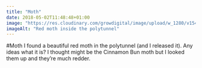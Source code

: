 ```yaml
---
title: "Moth"
date: 2018-05-02T11:48:48+01:00
image: "https://res.cloudinary.com/growdigital/image/upload/w_1280/v1544126586/moth-41116746304.jpg"
imageAlt: "Red moth inside the polytunnel"
---
```


\#Moth I found a beautiful red moth in the polytunnel (and I released it). Any ideas what it is? I thought might be the Cinnamon Bun moth but I looked them up and they’re much redder.
